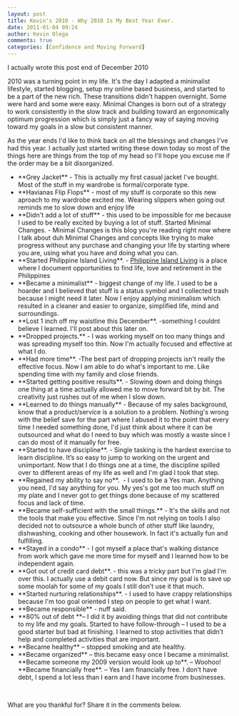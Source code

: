 ```yaml
---
layout: post
title: Kevin's 2010 - Why 2010 Is My Best Year Ever.
date: 2011-01-04 09:24
author: Kevin Olega
comments: true
categories: [Confidence and Moving Forward]
---
```

I actually wrote this post end of December 2010

2010 was a turning point in my life. It's the day I adapted a minimalist lifestyle, started blogging, setup my online based business, and started to be a part of the new rich. These transitions didn't happen overnight. Some were hard and some were easy. Minimal Changes is born out of a strategy to work consistently in the slow track and building toward an ergonomically optimum progression which is simply just a fancy way of saying moving toward my goals in a slow but consistent manner.

As the year ends I'd like to think back on all the blessings and changes I've had this year. I actually just started writing these down today so most of the things here are things from the top of my head so I'll hope you excuse me if the order may be a bit disorganized.
<ul>
	<li>**Grey Jacket** - This is actually my first casual jacket I've bought. Most of the stuff in my wardrobe is formal/corporate type.</li>
	<li>**Havianas Flip Flops** - most of my stuff is corporate so this new aproach to my wardrobe excited me. Wearing slippers when going out reminds me to slow down and enjoy life</li>
	<li>**Didn't add a lot of stuff** - this used to be impossible for me because I used to be really excited by buying a lot of stuff.
Started Minimal Changes. - Minimal Changes is this blog you're reading right now where I talk about duh Minimal Changes and concepts like trying to make progress without any purchase and changing your life by starting where you are, using what you have and doing what you can.</li>
	<li>**Started Philippine Island Living**. - <a href="http://www.philippineislandliving.com/">Philippine Island Living</a> is a place where I document opportunities to find life, love and retirement in the Philippines</li>
	<li>**Became a minimalist** - biggest change of my life. I used to be a hoarder and I believed that stuff is a status symbol and I collected trash because I might need it later. Now I enjoy applying minimalism which resulted in a cleaner and easier to organize, simplified life, mind and surroundings.</li>
	<li>**Lost 1 inch off my waistline this December**. -something I couldnt believe I learned. I'll post about this later on.</li>
	<li>**Dropped projects.** - I was working myself on too many things and was spreading myself too thin. Now I'm actually focused and effective at what I do.</li>
	<li>**Had more time**. -The best part of dropping projects isn't really the effective focus. Now I am able to do what's important to me. Like spending time with my family and close friends.</li>
	<li>**Started getting positive results**. - Slowing down and doing things one thing at a time actually allowed me to move forward bit by bit. The creativity just rushes out of me when I slow down.</li>
	<li>**Learned to do things manually** - Because of my sales background, know that a product/service is a solution to a problem. Nothing's wrong with the belief save for the part where I abused it to the point that every time I needed something done, I'd just think about where it can be outsourced and what do I need to buy which was mostly a waste since I can do most of it manually for free.</li>
	<li>**Started to have discipline**. - Single tasking is the hardest exercise to learn discipline. It’s so easy to jump to working on the urgent and unimportant. Now that I do things one at a time, the discipline spilled over to different areas of my life as well and I'm glad I took that step.</li>
	<li>**Regained my ability to say no**.  - I used to be a Yes man. Anything you need, I'd say anything for you. My yes's got me too much stuff on my plate and I never got to get things done because of my scattered focus and lack of time.</li>
	<li>**Became self-sufficient with the small things.** - It's the skills and not the tools that make you effective. Since I'm not relying on tools I also decided not to outsource a whole bunch of other stuff like laundry, dishwashing, cooking and other housework. In fact it's actually fun and fulfilling.</li>
	<li>**Stayed in a condo** - I got myself a place that's walking distance from work which gave me more time for myself and I learned how to be independent again.</li>
	<li>**Got out of credit card debt**. - this was a tricky part but I'm glad I'm over this. I actually use a debit card now. But since my goal is to save up some moolah for some of my goals I still don’t use it that much.</li>
	<li>**Started nurturing relationships**. - I used to have crappy relationships because I'm too goal oriented I step on people to get what I want.</li>
	<li>**Became responsible** - nuff said.</li>
	<li>**80% out of debt **– I did it by avoiding things that did not contribute to my life and my goals.
Started to have follow-through – I used to be a good starter but bad at finishing. I learned to stop activities that didn’t help and completed activities that are important.</li>
	<li>**Became healthy** – stopped smoking and ate healthy.</li>
	<li>**Became organized** – this became easy once I became a minimalist.
**Became someone my 2009 version would look up to**. – Woohoo!
**Became financially free**. – Yes I am financially free. I don’t have debt, I spend a lot less than I earn and I have income from businesses.</li>
</ul>
&nbsp;

What are you thankful for? Share it in the comments below.

&nbsp;
